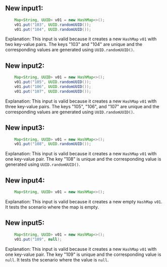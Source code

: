 ## New input1:
```java
    Map<String, UUID> v01 = new HashMap<>();
    v01.put("103", UUID.randomUUID());
    v01.put("104", UUID.randomUUID());
```
Explanation: This input is valid because it creates a new `HashMap` `v01` with two key-value pairs. The keys "103" and "104" are unique and the corresponding values are generated using `UUID.randomUUID()`.

## New input2:
```java
    Map<String, UUID> v01 = new HashMap<>();
    v01.put("105", UUID.randomUUID());
    v01.put("106", UUID.randomUUID());
    v01.put("107", UUID.randomUUID());
```
Explanation: This input is valid because it creates a new `HashMap` `v01` with three key-value pairs. The keys "105", "106", and "107" are unique and the corresponding values are generated using `UUID.randomUUID()`.

## New input3:
```java
    Map<String, UUID> v01 = new HashMap<>();
    v01.put("108", UUID.randomUUID());
```
Explanation: This input is valid because it creates a new `HashMap` `v01` with one key-value pair. The key "108" is unique and the corresponding value is generated using `UUID.randomUUID()`.

## New input4:
```java
    Map<String, UUID> v01 = new HashMap<>();
```
Explanation: This input is valid because it creates a new empty `HashMap` `v01`. It tests the scenario where the map is empty.

## New input5:
```java
    Map<String, UUID> v01 = new HashMap<>();
    v01.put("109", null);
```
Explanation: This input is valid because it creates a new `HashMap` `v01` with one key-value pair. The key "109" is unique and the corresponding value is `null`. It tests the scenario where the value is `null`.